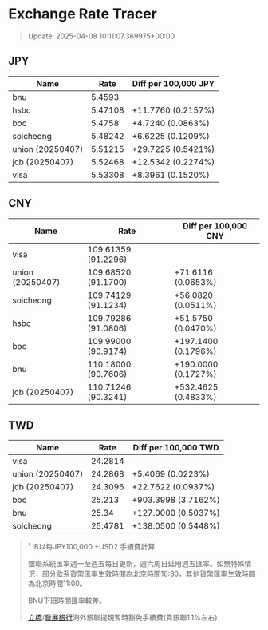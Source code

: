 # Exchange Rate Tracer

> Update: 2025-04-08 10:11:07.369975+00:00

## JPY

| Name             |    Rate | Diff per 100,000 JPY   |
|------------------|---------|------------------------|
| bnu              | 5.4593  |                        |
| hsbc             | 5.47108 | +11.7760 (0.2157%)     |
| boc              | 5.4758  | +4.7240 (0.0863%)      |
| soicheong        | 5.48242 | +6.6225 (0.1209%)      |
| union (20250407) | 5.51215 | +29.7225 (0.5421%)     |
| jcb (20250407)   | 5.52468 | +12.5342 (0.2274%)     |
| visa             | 5.53308 | +8.3961 (0.1520%)      |

## CNY

| Name             | Rate                | Diff per 100,000 CNY   |
|------------------|---------------------|------------------------|
| visa             | 109.61359	(91.2296) |                        |
| union (20250407) | 109.68520	(91.1700) | +71.6116 (0.0653%)     |
| soicheong        | 109.74129	(91.1234) | +56.0820 (0.0511%)     |
| hsbc             | 109.79286	(91.0806) | +51.5750 (0.0470%)     |
| boc              | 109.99000	(90.9174) | +197.1400 (0.1796%)    |
| bnu              | 110.18000	(90.7606) | +190.0000 (0.1727%)    |
| jcb (20250407)   | 110.71246	(90.3241) | +532.4625 (0.4833%)    |

## TWD

| Name             |    Rate | Diff per 100,000 TWD   |
|------------------|---------|------------------------|
| visa             | 24.2814 |                        |
| union (20250407) | 24.2868 | +5.4069 (0.0223%)      |
| jcb (20250407)   | 24.3096 | +22.7622 (0.0937%)     |
| boc              | 25.213  | +903.3998 (3.7162%)    |
| bnu              | 25.34   | +127.0000 (0.5037%)    |
| soicheong        | 25.4781 | +138.0500 (0.5448%)    |


> ¹ IB以每JPY100,000 +USD2 手續費計算
>
> 銀聯系統匯率週一至週五每日更新，週六周日延用週五匯率。如無特殊情況，部分歐系貨幣匯率生效時間為北京時間16:30，其他貨幣匯率生效時間為北京時間11:00。
>
> BNU下班時間匯率較差。
>
> [立橋](https://www.wlbank.com.mo/uploads/ueditor/file/20181211/1544536513900230.pdf)/[發展銀行](https://www.mdb.com.mo/Service_Charges_20230728.pdf)海外銀聯提現暫時豁免手續費(貴銀聯1.1%左右)

